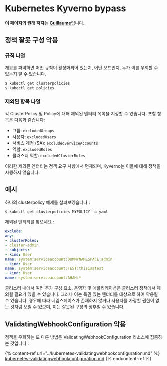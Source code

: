 # Kubernetes Kyverno bypass

**이 페이지의 원래 저자는** [**Guillaume**](https://www.linkedin.com/in/guillaume-chapela-ab4b9a196)입니다.

## 정책 잘못 구성 악용

### 규칙 나열

개요를 파악하면 어떤 규칙이 활성화되어 있는지, 어떤 모드인지, 누가 이를 우회할 수 있는지 알 수 있습니다.
```bash
$ kubectl get clusterpolicies
$ kubectl get policies
```
### 제외된 항목 나열

각 ClusterPolicy 및 Policy에 대해 제외된 엔터티 목록을 지정할 수 있습니다. 포함 항목은 다음과 같습니다:

* 그룹: `excludedGroups`
* 사용자: `excludedUsers`
* 서비스 계정 (SA): `excludedServiceAccounts`
* 역할: `excludedRoles`
* 클러스터 역할: `excludedClusterRoles`

이러한 제외된 엔터티는 정책 요구 사항에서 면제되며, Kyverno는 이들에 대해 정책을 시행하지 않습니다.

## 예시&#x20;

하나의 clusterpolicy 예제를 살펴보겠습니다 :&#x20;
```
$ kubectl get clusterpolicies MYPOLICY -o yaml
```
제외된 엔티티를 찾으세요 :&#x20;
```yaml
exclude:
any:
- clusterRoles:
- cluster-admin
- subjects:
- kind: User
name: system:serviceaccount:DUMMYNAMESPACE:admin
- kind: User
name: system:serviceaccount:TEST:thisisatest
- kind: User
name: system:serviceaccount:AHAH:*

```
클러스터 내에서 여러 추가 구성 요소, 운영자 및 애플리케이션은 클러스터 정책에서 제외될 필요가 있을 수 있습니다. 그러나 이는 특권 있는 엔터티를 대상으로 하여 악용될 수 있습니다. 경우에 따라 네임스페이스가 존재하지 않거나 사용자를 가장할 권한이 없는 것처럼 보일 수 있으며, 이는 잘못된 구성의 징후일 수 있습니다.

## ValidatingWebhookConfiguration 악용

정책을 우회하는 또 다른 방법은 ValidatingWebhookConfiguration 리소스에 집중하는 것입니다 :&#x20;

{% content-ref url="../kubernetes-validatingwebhookconfiguration.md" %}
[kubernetes-validatingwebhookconfiguration.md](../kubernetes-validatingwebhookconfiguration.md)
{% endcontent-ref %}
